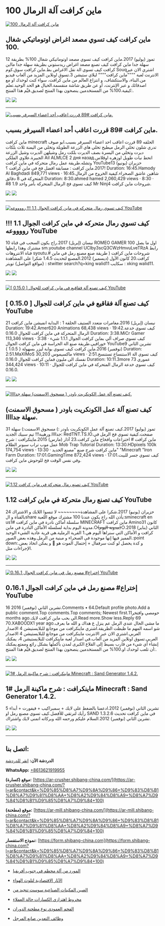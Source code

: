 # ماين كرافت آلة الرمال 100

<a href="https://swt.shibang-china.com/?l=ar&img&k=%D9%85%D8%A7%D9%8A%D9%86+%D9%83%D8%B1%D8%A7%D9%81%D8%AA+%D8%A2%D9%84%D8%A9+%D8%A7%D9%84%D8%B1%D9%85%D8%A7%D9%84+100" target="_blank">![ماين كرافت آلة الرمال 100](http://static.shibang-china.com/all-800x300/1057.jpg)</a>

## ماين كرافت كيف تسوي مصعد اغراض اوتوماتيكي شغال 100.
12 تموز (يوليو) 2017.ماين كرافت كيف تسوي مصعد اوتوماتيكي شغال 100% بطريقة سهلة جدا ماين كرافت كيف تصنع مصعد اغراض ريدستوني بطريقة سهلة جدا مااين كرافت كيف تسوي الة نقل الاغراض بط.ماين كرافت سوق.كوم Souqاشتري الان عبر الانترنت لعبة &quot;&quot;&quot;&quot;ماين كرافت&quot;&quot;&quot;&quot; لبلاي ستيشن 3.تسوق اونلاين المزيد من ألعاب فيديو من.البناء، والاستكشاف، و انتزاع العالم من ماين كرافت، سواء كنت لوحدك او مع اصدقائك و عبر الإنترنت، أو عن طريق شاشة منقسمة.الخيال هو الحد الوحيد.تعلم كيفية.100% من المستخدمين ينصحون بهذا المنتج لصديق.قيِّم هذا المنتج:.


<a href="https://whatsapp.shibangsoft.com/WhatsApp.php" target="_blank" title="WhatsApp">![](http://static.shibang-china.com/icon/whatsapp.png)</a> <a href="https://swt.shibang-china.com/?l=ar&icon&k=%D9%85%D8%A7%D9%8A%D9%86+%D9%83%D8%B1%D8%A7%D9%81%D8%AA+%D8%A2%D9%84%D8%A9+%D8%A7%D9%84%D8%B1%D9%85%D8%A7%D9%84+100" target="_blank">![](http://static.shibang-china.com/icon/chat-ar.png)</a>

---

<a href="https://swt.shibang-china.com/?l=ar&img&k=%D9%85%D8%A7%D9%8A%D9%86+%D9%83%D8%B1%D8%A7%D9%81%D8%AA+%D8%A2%D9%84%D8%A9+%D8%A7%D9%84%D8%B1%D9%85%D8%A7%D9%84+100" target="_blank">![ماين كرافت #89 قررت اعاقب أحد اعضاء السيرفر بسبب.](http://static.shibang-china.com/all-800x300/526.jpg)</a>

## ماين كرافت #89 قررت اعاقب أحد اعضاء السيرفر بسبب.
ماين كرافت minecraft الحلقه 89 قررت اعاقب احد اعضاء السيرفر بسبب.ابو صوف تدري شلون تخلي الرمل ميطيح تخلي هاي الزرعة الطويلة وتخلي من اليمنة ثلاث بلكات ديرت وتخلي من اليسرة بصف الديرت بلكت رمل وشيلهن الديرت وشيل الزرعة الجبيرة.علاوي الملكي Ail ALMLCE 2 дня назад.اتحط نبات طويل اوزهره اوقلاس وتشله.طريقة عمل رمال متحركة في ماين كرافت YouTube13 حزيران (يونيو) 2017.ماين كرافت : مسابقة افضل فخ في ماين كرافت ؟! Duration: 16:45.Hamody Al Baghdadi 849,771 views &middot; 16:45.شاهين عاشق الصحراء.كيفية الخروج من الرمال المتحركة في 8 دقائق Duration: 8:30.ahmed hamed 2,060,429 views &middot; 8:30 &middot; #8 كيف تسوي فخ الرمال المتحركة بأمر واحد 1.9 Mr Ninj4 شروحات ماين كرافت.


<a href="https://whatsapp.shibangsoft.com/WhatsApp.php" target="_blank" title="WhatsApp">![](http://static.shibang-china.com/icon/whatsapp.png)</a> <a href="https://swt.shibang-china.com/?l=ar&icon&k=%D9%85%D8%A7%D9%8A%D9%86+%D9%83%D8%B1%D8%A7%D9%81%D8%AA+%D8%A2%D9%84%D8%A9+%D8%A7%D9%84%D8%B1%D9%85%D8%A7%D9%84+100" target="_blank">![](http://static.shibang-china.com/icon/chat-ar.png)</a>

---

<a href="https://swt.shibang-china.com/?l=ar&img&k=%D9%85%D8%A7%D9%8A%D9%86+%D9%83%D8%B1%D8%A7%D9%81%D8%AA+%D8%A2%D9%84%D8%A9+%D8%A7%D9%84%D8%B1%D9%85%D8%A7%D9%84+100" target="_blank">![كيف تسوي رمال متحركه في ماين كرافت الجوال 1.1 !!! رووووعه YouTube](http://static.shibang-china.com/all-800x300/1147.jpg)</a>

## كيف تسوي رمال متحركه في ماين كرافت الجوال 1.1 !!! رووووعه YouTube
10 نيسان (إبريل) 2017.راح يكون السحب في قناة ROMEO GAMER اول ما يصل 100 مشترك وهذا رابطها sm.youtube channel UClby3scQ3CWzHmvuLveTRzA رابط قناة الانتروهات syoutu.# شروحات ماين كرافت ( طريقة صنع مصنع رمل في ماين كرافت.20 كانون الأول (ديسمبر) 2012.المصنع لتحديث 1.4.5 شكرا على المشاهدة {مواقع التواصل} تويتر : stwitter search?q=king walid11 سكايب : xking walid11.


<a href="https://whatsapp.shibangsoft.com/WhatsApp.php" target="_blank" title="WhatsApp">![](http://static.shibang-china.com/icon/whatsapp.png)</a> <a href="https://swt.shibang-china.com/?l=ar&icon&k=%D9%85%D8%A7%D9%8A%D9%86+%D9%83%D8%B1%D8%A7%D9%81%D8%AA+%D8%A2%D9%84%D8%A9+%D8%A7%D9%84%D8%B1%D9%85%D8%A7%D9%84+100" target="_blank">![](http://static.shibang-china.com/icon/chat-ar.png)</a>

---

<a href="https://swt.shibang-china.com/?l=ar&img&k=%D9%85%D8%A7%D9%8A%D9%86+%D9%83%D8%B1%D8%A7%D9%81%D8%AA+%D8%A2%D9%84%D8%A9+%D8%A7%D9%84%D8%B1%D9%85%D8%A7%D9%84+100" target="_blank">![كيف تصنع آلة فقاقيع في ماين كرافت للجوال [ 0.15.0 ] YouTube](http://static.shibang-china.com/all-800x300/1395.jpg)</a>

## كيف تصنع آلة فقاقيع في ماين كرافت للجوال [ 0.15.0 ] YouTube
21 نيسان (إبريل) 2016.مغامرات متعدد الستيف الحلقة 1 : البداية انميشن ماين كرافت Duration: 19:42.Amer620 Animations 68,438 views &middot; 19:42.كيف تسوي خدعة الرمال المتحركة في ماين كرافت للجوال 0.16.0 Duration: 3:38.MiCr Gamer 113,346 views &middot; 3:38 &middot; كيف تسوي صراف ألي بماين كرافت الجوال 1.1.1 شيء خورافيي.طريقة صنع الة الحراسة في ماين كرافت الجوال YouTube9 تشرين الثاني (نوفمبر) 2016.ماين كرافت كيف تسوي بوابة ليزر بسهولة { 1.0.5 } Duration: 2:51.MaXIMoS ماكسيموس 30,203 views &middot; 2:51.كيف تسوي الة الاستنساخ تستنسخ نفسك الى مليون فماين كرافت للجوال 0.16.0 Duration: 10:11.3more 73 عموري 344,424 views &middot; 10:11 &middot; كيف تسوي خدعة الرمال المتحركة في ماين كرافت للجوال 0.16.0.


<a href="https://whatsapp.shibangsoft.com/WhatsApp.php" target="_blank" title="WhatsApp">![](http://static.shibang-china.com/icon/whatsapp.png)</a> <a href="https://swt.shibang-china.com/?l=ar&icon&k=%D9%85%D8%A7%D9%8A%D9%86+%D9%83%D8%B1%D8%A7%D9%81%D8%AA+%D8%A2%D9%84%D8%A9+%D8%A7%D9%84%D8%B1%D9%85%D8%A7%D9%84+100" target="_blank">![](http://static.shibang-china.com/icon/chat-ar.png)</a>

---

<a href="https://swt.shibang-china.com/?l=ar&img&k=%D9%85%D8%A7%D9%8A%D9%86+%D9%83%D8%B1%D8%A7%D9%81%D8%AA+%D8%A2%D9%84%D8%A9+%D8%A7%D9%84%D8%B1%D9%85%D8%A7%D9%84+100" target="_blank">![كيف تصنع آلة عمل الكونكريت باودر ( مسحوق الاسمنت) سهلة جداااا.](http://static.shibang-china.com/all-800x300/1504.jpg)</a>

## كيف تصنع آلة عمل الكونكريت باودر ( مسحوق الاسمنت) سهلة جداااا.
31 تموز (يوليو) 2017.كيف تصنع آلة عمل الكونكريت باودر :) مسحوق الاسمنت:) سهلة جداااا.ورهيبة!!! تيم سبيك الجديد: RedTNT.TS.IO.صفحت.كيفية تسوي فخ الرمل في ماين كرافت # اختراعات وافخاخ ماين كرافت.23 آذار (مارس) 2015.ماينكرافت : شرح عمل موب تراب سبونر الظلام Mob Trap Tutorial Duration: 13:30.HDpixels 100k 174,754 views &middot; 13:30 &middot; ماين كرافت شرح صنع &quot;مصنع الحديد&quot; &quot;Minecraft &quot;Iron Farm Duration: 17:01.GamingTime 872,424 views &middot; 17:01.كيف تسوي جسر للبيت وفي نفس الوقت فخ للوحوش ماين كرافت.


<a href="https://whatsapp.shibangsoft.com/WhatsApp.php" target="_blank" title="WhatsApp">![](http://static.shibang-china.com/icon/whatsapp.png)</a> <a href="https://swt.shibang-china.com/?l=ar&icon&k=%D9%85%D8%A7%D9%8A%D9%86+%D9%83%D8%B1%D8%A7%D9%81%D8%AA+%D8%A2%D9%84%D8%A9+%D8%A7%D9%84%D8%B1%D9%85%D8%A7%D9%84+100" target="_blank">![](http://static.shibang-china.com/icon/chat-ar.png)</a>

---

<a href="https://swt.shibang-china.com/?l=ar&img&k=%D9%85%D8%A7%D9%8A%D9%86+%D9%83%D8%B1%D8%A7%D9%81%D8%AA+%D8%A2%D9%84%D8%A9+%D8%A7%D9%84%D8%B1%D9%85%D8%A7%D9%84+100" target="_blank">![كيف تصنع رمال متحركة في ماين كرافت 1.12 YouTube](http://static.shibang-china.com/all-800x300/64.jpg)</a>

## كيف تصنع رمال متحركة في ماين كرافت 1.12 YouTube
24 حزيران (يونيو) 2017.شكرا على المشاهدة~~~~~~~~ لا تنسوا اللايك و الاشتراك بالقناة و الshare بأذن الله راح يكون عندنا 100 مشترك موقع اللعبة:sminecraft en usسلسلة أماكن نادرة في ماين كرافت #1 MINECRAFT ماين كرافت Amino31 كانون الثاني (يناير) 2018.○~~{مدونة اليوم}~~○.مدونة اليوم بداية لسلسلة الأماكن النادرة في ماين كرافت و الأماكن التي سنراها اليوم هي.1 القرية الرملية.هي قرية عادية الشيء الوحيد المميز فيها إنها موجودة في الصحراء و مبنية من الرمل.وهذه بعض الصور.:point down:.و كدة يحصل لو كنت سرففال + إحتمال الموت هو :100: و يمكن اتخاذ بعض الإجراءات مثل.


<a href="https://whatsapp.shibangsoft.com/WhatsApp.php" target="_blank" title="WhatsApp">![](http://static.shibang-china.com/icon/whatsapp.png)</a> <a href="https://swt.shibang-china.com/?l=ar&icon&k=%D9%85%D8%A7%D9%8A%D9%86+%D9%83%D8%B1%D8%A7%D9%81%D8%AA+%D8%A2%D9%84%D8%A9+%D8%A7%D9%84%D8%B1%D9%85%D8%A7%D9%84+100" target="_blank">![](http://static.shibang-china.com/icon/chat-ar.png)</a>

---

<a href="https://swt.shibang-china.com/?l=ar&img&k=%D9%85%D8%A7%D9%8A%D9%86+%D9%83%D8%B1%D8%A7%D9%81%D8%AA+%D8%A2%D9%84%D8%A9+%D8%A7%D9%84%D8%B1%D9%85%D8%A7%D9%84+100" target="_blank">![إختراع# مصنع رمل في ماين كرافت الجوال 0،16،1 YouTube](http://static.shibang-china.com/all-800x300/946.jpg)</a>

## إختراع# مصنع رمل في ماين كرافت الجوال 0،16،1 YouTube
16 تشرين الثاني (نوفمبر) 2016.Comments • 64.Default profile photo.Add a public comment.Top comments.Top comments; Newest first.حومصي وافتخر11 months ago.الي بحب ماين كرافت لايك﻿.Read more.Show less.Reply 69 70.XABOODX1 year ago.ما مشي الحال عندي الرمل عم ينزل ع هداك و الله ما بعرف شو اسمه المهم ما ظبطت الطريقة﻿.اشتري ماينكرافت من موجانغ للبلايستيشن 4 الاصدار العربي.اشتري الان عبر الانترنت ماينكرافت من موجانغ للبلايستيشن 4 الاصدار العربي.تسوق اونلاين المزيد من ألعاب.في اصدار لعبة ماينكرافت للبلايستيشن 4، يمكنك إنشاء أي شيء من قارب بسيط إلى القلاع الكبرى لمدن بأكملها بشكل رائع وممتع.يمكنك أن تلعب لوحدك او.100% من المستخدمين ينصحون بهذا المنتج لصديق.قيِّم هذا المنتج:.


<a href="https://whatsapp.shibangsoft.com/WhatsApp.php" target="_blank" title="WhatsApp">![](http://static.shibang-china.com/icon/whatsapp.png)</a> <a href="https://swt.shibang-china.com/?l=ar&icon&k=%D9%85%D8%A7%D9%8A%D9%86+%D9%83%D8%B1%D8%A7%D9%81%D8%AA+%D8%A2%D9%84%D8%A9+%D8%A7%D9%84%D8%B1%D9%85%D8%A7%D9%84+100" target="_blank">![](http://static.shibang-china.com/icon/chat-ar.png)</a>

---

<a href="https://swt.shibang-china.com/?l=ar&img&k=%D9%85%D8%A7%D9%8A%D9%86+%D9%83%D8%B1%D8%A7%D9%81%D8%AA+%D8%A2%D9%84%D8%A9+%D8%A7%D9%84%D8%B1%D9%85%D8%A7%D9%84+100" target="_blank">![ماينكرافت : شرح ماكينة الرمل #1 Minecraft : Sand Generator 1.4.2.](http://static.shibang-china.com/all-800x300/1482.jpg)</a>

## ماينكرافت : شرح ماكينة الرمل #1 Minecraft : Sand Generator 1.4.2.
5 تشرين الثاني (نوفمبر) 2012.ادعمنا بالضغط على لايك + سمبراكيب + فيفورت + أبداء رأيك لنرتقي للأفضل.كيف تسوي مصنع رمل او SAND في ماين كرافت تحديث 1.3.2.6 تشرين الثاني (نوفمبر) 2012.السلام عليكم ورحمه الله وبركاته اتمنى لايك واشتراك.


<a href="https://whatsapp.shibangsoft.com/WhatsApp.php" target="_blank" title="WhatsApp">![](http://static.shibang-china.com/icon/whatsapp.png)</a> <a href="https://swt.shibang-china.com/?l=ar&icon&k=%D9%85%D8%A7%D9%8A%D9%86+%D9%83%D8%B1%D8%A7%D9%81%D8%AA+%D8%A2%D9%84%D8%A9+%D8%A7%D9%84%D8%B1%D9%85%D8%A7%D9%84+100" target="_blank">![](http://static.shibang-china.com/icon/chat-ar.png)</a>

---
## اتصل بنا:

**الدردشة الآن:** [انقر للدردشة](https://swt.shibang-china.com?l=ar&contact&k=%D9%85%D8%A7%D9%8A%D9%86+%D9%83%D8%B1%D8%A7%D9%81%D8%AA+%D8%A2%D9%84%D8%A9+%D8%A7%D9%84%D8%B1%D9%85%D8%A7%D9%84+100)

**WhatsApp:**  [+8613621919955](https://whatsapp.shibangsoft.com/WhatsApp.php)

**موقع (كسارة):** [https://ar-crusher.shibang-china.com/](https://ar-crusher.shibang-china.com/?l=ar&contact&k=%D9%85%D8%A7%D9%8A%D9%86+%D9%83%D8%B1%D8%A7%D9%81%D8%AA+%D8%A2%D9%84%D8%A9+%D8%A7%D9%84%D8%B1%D9%85%D8%A7%D9%84+100)

**موقع (مطحنة):** [https://ar-mill.shibang-china.com/](https://ar-mill.shibang-china.com/?l=ar&contact&k=%D9%85%D8%A7%D9%8A%D9%86+%D9%83%D8%B1%D8%A7%D9%81%D8%AA+%D8%A2%D9%84%D8%A9+%D8%A7%D9%84%D8%B1%D9%85%D8%A7%D9%84+100)

**نموذج الاستفسار:** [https://form.shibang-china.com](https://form.shibang-china.com?l=ar&contact&k=%D9%85%D8%A7%D9%8A%D9%86+%D9%83%D8%B1%D8%A7%D9%81%D8%AA+%D8%A2%D9%84%D8%A9+%D8%A7%D9%84%D8%B1%D9%85%D8%A7%D9%84+100)

* [المورد من آلة محطم في جنوب أفريقيا](../25/%D8%A7%D9%84%D9%85%D9%88%D8%B1%D8%AF%20%D9%85%D9%86%20%D8%A2%D9%84%D8%A9%20%D9%85%D8%AD%D8%B7%D9%85%20%D9%81%D9%8A%20%D8%AC%D9%86%D9%88%D8%A8%20%D8%A3%D9%81%D8%B1%D9%8A%D9%82%D9%8A%D8%A7.md)

* [الآثار الاقتصادية لتلوث الهواء](../25/%D8%A7%D9%84%D8%A2%D8%AB%D8%A7%D8%B1%20%D8%A7%D9%84%D8%A7%D9%82%D8%AA%D8%B5%D8%A7%D8%AF%D9%8A%D8%A9%20%D9%84%D8%AA%D9%84%D9%88%D8%AB%20%D8%A7%D9%84%D9%87%D9%88%D8%A7%D8%A1.md)

* [الصين المكينات الصناعية سوست تنجيد من](../21/%D8%A7%D9%84%D8%B5%D9%8A%D9%86%20%D8%A7%D9%84%D9%85%D9%83%D9%8A%D9%86%D8%A7%D8%AA%20%D8%A7%D9%84%D8%B5%D9%86%D8%A7%D8%B9%D9%8A%D8%A9%20%D8%B3%D9%88%D8%B3%D8%AA%20%D8%AA%D9%86%D8%AC%D9%8A%D8%AF%20%D9%85%D9%86.md)

* [مخروط اهتزازي الكسارات حالة العملاء](../25/%D9%85%D8%AE%D8%B1%D9%88%D8%B7%20%D8%A7%D9%87%D8%AA%D8%B2%D8%A7%D8%B2%D9%8A%20%D8%A7%D9%84%D9%83%D8%B3%D8%A7%D8%B1%D8%A7%D8%AA%20%D8%AD%D8%A7%D9%84%D8%A9%20%D8%A7%D9%84%D8%B9%D9%85%D9%84%D8%A7%D8%A1.md)

* [الفحم العمودي نوع مطحنة الدوران](../23/%D8%A7%D9%84%D9%81%D8%AD%D9%85%20%D8%A7%D9%84%D8%B9%D9%85%D9%88%D8%AF%D9%8A%20%D9%86%D9%88%D8%B9%20%D9%85%D8%B7%D8%AD%D9%86%D8%A9%20%D8%A7%D9%84%D8%AF%D9%88%D8%B1%D8%A7%D9%86.md)

* [وظائف التعدين صانع المرجل](../24/%D9%88%D8%B8%D8%A7%D8%A6%D9%81%20%D8%A7%D9%84%D8%AA%D8%B9%D8%AF%D9%8A%D9%86%20%D8%B5%D8%A7%D9%86%D8%B9%20%D8%A7%D9%84%D9%85%D8%B1%D8%AC%D9%84.md)